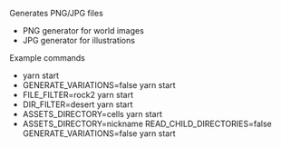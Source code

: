 Generates PNG/JPG files

- PNG generator for world images
- JPG generator for illustrations

Example commands

- yarn start
- GENERATE_VARIATIONS=false yarn start
- FILE_FILTER=rock2 yarn start
- DIR_FILTER=desert yarn start
- ASSETS_DIRECTORY=cells yarn start
- ASSETS_DIRECTORY=nickname READ_CHILD_DIRECTORIES=false GENERATE_VARIATIONS=false yarn start
